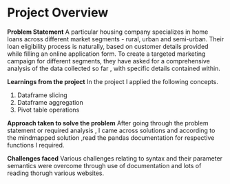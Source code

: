 # Project Overview

**Problem Statement**
A particular housing company specializes in home loans across different market segments - rural, urban and semi-urban. Their loan eligibility process is naturally, based on customer details provided while filling an online application form. To create a targeted marketing campaign for different segments, they have asked for a comprehensive analysis of the data collected so far , with specific details contained within.

**Learnings from the project**
In the project I applied the following concepts.

1. Dataframe slicing 
2. Dataframe aggregation 
3. Pivot table operations 

**Approach taken to solve the problem**
After going through the problem statement or required analysis , I came across solutions and according to the mindmapped solution ,read the pandas documentation for respective functions I required.

**Challenges faced**
Various challenges relating to syntax and their parameter semantics were overcome through use of documentation and lots of reading thorugh various websites.
